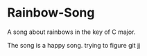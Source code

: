 # Rainbow-Song

A song about rainbows in the key of C major.

The song is a happy song.
trying to figure git
jj
